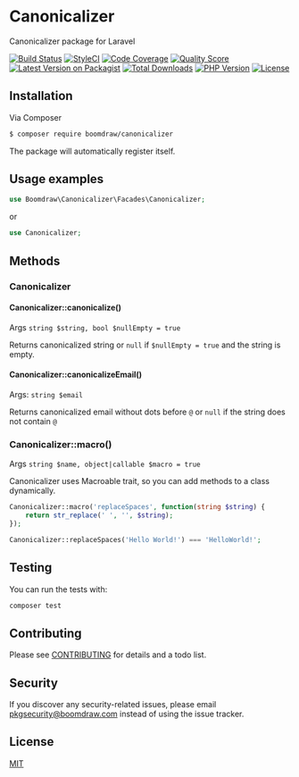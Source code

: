 # Canonicalizer

Canonicalizer package for Laravel

[![Build Status](https://img.shields.io/scrutinizer/build/g/boomdraw/canonicalizer.svg?style=flat-square)](https://scrutinizer-ci.com/g/boomdraw/canonicalizer)
[![StyleCI](https://github.styleci.io/repos/226411259/shield?branch=master)](https://github.styleci.io/repos/226411259)
[![Code Coverage](https://img.shields.io/scrutinizer/coverage/g/boomdraw/canonicalizer.svg?style=flat-square)](https://scrutinizer-ci.com/g/boomdraw/canonicalizer)
[![Quality Score](https://img.shields.io/scrutinizer/g/boomdraw/canonicalizer.svg?style=flat-square)](https://scrutinizer-ci.com/g/boomdraw/canonicalizer)
[![Latest Version on Packagist](https://img.shields.io/packagist/v/boomdraw/canonicalizer?style=flat-square)](https://packagist.org/packages/boomdraw/canonicalizer)
[![Total Downloads](https://img.shields.io/packagist/dt/boomdraw/canonicalizer.svg?style=flat-square)](https://packagist.org/packages/boomdraw/canonicalizer)
[![PHP Version](https://img.shields.io/packagist/php-v/boomdraw/canonicalizer?style=flat-square)](https://packagist.org/packages/boomdraw/canonicalizer)
[![License](https://img.shields.io/packagist/l/boomdraw/canonicalizer?style=flat-square?style=flat-square)](https://packagist.org/packages/boomdraw/canonicalizer)

## Installation

Via Composer

``` bash
$ composer require boomdraw/canonicalizer
```

The package will automatically register itself.

## Usage examples

```php
use Boomdraw\Canonicalizer\Facades\Canonicalizer;
```

or

```php
use Canonicalizer;
```

## Methods

### Canonicalizer

#### Canonicalizer::canonicalize()

Args `string $string, bool $nullEmpty = true`

Returns canonicalized string or `null` if `$nullEmpty = true` and the string is empty.

#### Canonicalizer::canonicalizeEmail()

Args: `string $email`

Returns canonicalized email without dots before `@` or `null` if the string does not contain `@`

### Canonicalizer::macro()

Args `string $name, object|callable $macro = true`

Canonicalizer uses Macroable trait, so you can add methods to a class dynamically.

```php
Canonicalizer::macro('replaceSpaces', function(string $string) {
    return str_replace(' ', '', $string);  
});

Canonicalizer::replaceSpaces('Hello World!') === 'HelloWorld!';
```

## Testing

You can run the tests with:

```bash
composer test
```

## Contributing

Please see [CONTRIBUTING](CONTRIBUTING.md) for details and a todo list.

## Security

If you discover any security-related issues, please email [pkgsecurity@boomdraw.com](mailto:pkgsecurity@boomdraw.com) instead of using the issue tracker.

## License

[MIT](http://opensource.org/licenses/MIT)
